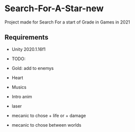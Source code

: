 # Search-For-A-Star-new
Project made for Search For a start of Grade in Games in 2021

## Requirements

* Unity 2020.1.16f1


* TODO:
* Gold: add to enemys
* Heart
* Musics
* Intro anim
* laser
* mecanic to chose + life or + damage
* mecanic to chose between worlds
